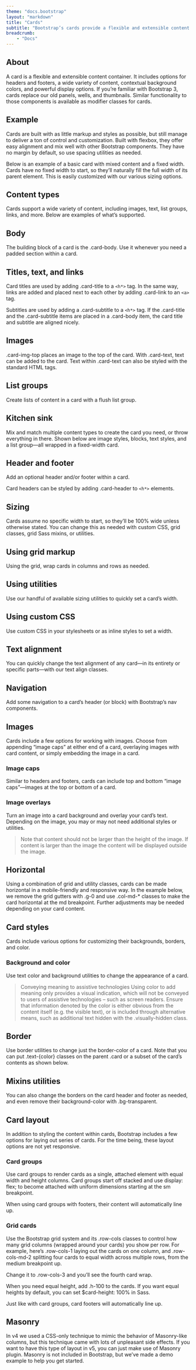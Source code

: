 ```yaml
---
theme: "docs.bootstrap"
layout: "markdown"
title: "Cards"
subtitle: "Bootstrap’s cards provide a flexible and extensible content container with multiple variants and options."
breadcrumb:
    - "Docs"
---
```


## About
A card is a flexible and extensible content container. It includes options for headers and footers, a wide variety of content, contextual background colors, and powerful display options. If you’re familiar with Bootstrap 3, cards replace our old panels, wells, and thumbnails. Similar functionality to those components is available as modifier classes for cards.

## Example
Cards are built with as little markup and styles as possible, but still manage to deliver a ton of control and customization. Built with flexbox, they offer easy alignment and mix well with other Bootstrap components. They have no margin by default, so use spacing utilities as needed.

Below is an example of a basic card with mixed content and a fixed width. Cards have no fixed width to start, so they’ll naturally fill the full width of its parent element. This is easily customized with our various sizing options.

## Content types
Cards support a wide variety of content, including images, text, list groups, links, and more. Below are examples of what’s supported.

## Body
The building block of a card is the .card-body. Use it whenever you need a padded section within a card.

## Titles, text, and links
Card titles are used by adding .card-title to a `<h*>` tag. In the same way, links are added and placed next to each other by adding .card-link to an `<a>` tag.

Subtitles are used by adding a .card-subtitle to a `<h*>` tag. If the .card-title and the .card-subtitle items are placed in a .card-body item, the card title and subtitle are aligned nicely.

## Images
.card-img-top places an image to the top of the card. With .card-text, text can be added to the card. Text within .card-text can also be styled with the standard HTML tags.

## List groups
Create lists of content in a card with a flush list group.

## Kitchen sink
Mix and match multiple content types to create the card you need, or throw everything in there. Shown below are image styles, blocks, text styles, and a list group—all wrapped in a fixed-width card.

## Header and footer
Add an optional header and/or footer within a card.

Card headers can be styled by adding .card-header to `<h*>` elements.

## Sizing
Cards assume no specific width to start, so they’ll be 100% wide unless otherwise stated. You can change this as needed with custom CSS, grid classes, grid Sass mixins, or utilities.

## Using grid markup
Using the grid, wrap cards in columns and rows as needed.

## Using utilities
Use our handful of available sizing utilities to quickly set a card’s width.

## Using custom CSS
Use custom CSS in your stylesheets or as inline styles to set a width.

## Text alignment
You can quickly change the text alignment of any card—in its entirety or specific parts—with our text align classes.

## Navigation
Add some navigation to a card’s header (or block) with Bootstrap’s nav components.


## Images
Cards include a few options for working with images. Choose from appending “image caps” at either end of a card, overlaying images with card content, or simply embedding the image in a card.

### Image caps
Similar to headers and footers, cards can include top and bottom “image caps”—images at the top or bottom of a card.

### Image overlays
Turn an image into a card background and overlay your card’s text. Depending on the image, you may or may not need additional styles or utilities.

> Note that content should not be larger than the height of the image. If content is larger than the image the content will be displayed outside the image.

## Horizontal
Using a combination of grid and utility classes, cards can be made horizontal in a mobile-friendly and responsive way. In the example below, we remove the grid gutters with .g-0 and use .col-md-* classes to make the card horizontal at the md breakpoint. Further adjustments may be needed depending on your card content.

## Card styles
Cards include various options for customizing their backgrounds, borders, and color.

### Background and color
Use text color and background utilities to change the appearance of a card.

> Conveying meaning to assistive technologies
Using color to add meaning only provides a visual indication, which will not be conveyed to users of assistive technologies – such as screen readers. Ensure that information denoted by the color is either obvious from the content itself (e.g. the visible text), or is included through alternative means, such as additional text hidden with the .visually-hidden class.

## Border
Use border utilities to change just the border-color of a card. Note that you can put .text-{color} classes on the parent .card or a subset of the card’s contents as shown below.

## Mixins utilities
You can also change the borders on the card header and footer as needed, and even remove their background-color with .bg-transparent.

## Card layout
In addition to styling the content within cards, Bootstrap includes a few options for laying out series of cards. For the time being, these layout options are not yet responsive.

### Card groups
Use card groups to render cards as a single, attached element with equal width and height columns. Card groups start off stacked and use display: flex; to become attached with uniform dimensions starting at the sm breakpoint.

When using card groups with footers, their content will automatically line up.

### Grid cards
Use the Bootstrap grid system and its .row-cols classes to control how many grid columns (wrapped around your cards) you show per row. For example, here’s .row-cols-1 laying out the cards on one column, and .row-cols-md-2 splitting four cards to equal width across multiple rows, from the medium breakpoint up.

Change it to .row-cols-3 and you’ll see the fourth card wrap.

When you need equal height, add .h-100 to the cards. If you want equal heights by default, you can set $card-height: 100% in Sass.

Just like with card groups, card footers will automatically line up.

## Masonry
In v4 we used a CSS-only technique to mimic the behavior of Masonry-like columns, but this technique came with lots of unpleasant side effects. If you want to have this type of layout in v5, you can just make use of Masonry plugin. Masonry is not included in Bootstrap, but we’ve made a demo example to help you get started.

